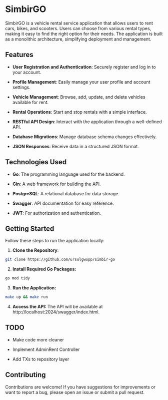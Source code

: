 # SimbirGO

SimbirGO is a vehicle rental service application that allows users to rent cars, bikes, and scooters. Users can choose from various rental types, making it easy to find the right option for their needs. The application is built as a monolithic architecture, simplifying deployment and management.

## Features

- **User  Registration and Authentication**: Securely register and log in to your account.

- **Profile Management**: Easily manage your user profile and account settings.

- **Vehicle Management**: Browse, add, update, and delete vehicles available for rent.

- **Rental Operations**: Start and stop rentals with a simple interface.

- **RESTful API Design**: Interact with the application through a well-defined API.

- **Database Migrations**: Manage database schema changes effectively.

- **JSON Responses**: Receive data in a structured JSON format.

## Technologies Used

- **Go**: The programming language used for the backend.

- **Gin**: A web framework for building the API.

- **PostgreSQL**: A relational database for data storage.

- **Swagger**: API documentation for easy reference.

- **JWT**: For authorization and authentication.

## Getting Started

Follow these steps to run the application locally:

1. **Clone the Repository**:
```bash
git clone https://github.com/ursulgwopp/simbir-go
```

2. **Install Required Go Packages:**
```bash
go mod tidy
```

3. **Run the Application:**
```bash
make up && make run
```

4. **Access the API:**
The API will be available at http://localhost:2024/swagger/index.html.

## TODO
- Make code more cleaner

- Implement AdminRent Controller

- Add TXs to repository layer

## Contributing

Contributions are welcome! If you have suggestions for improvements or want to report a bug, please open an issue or submit a pull request.